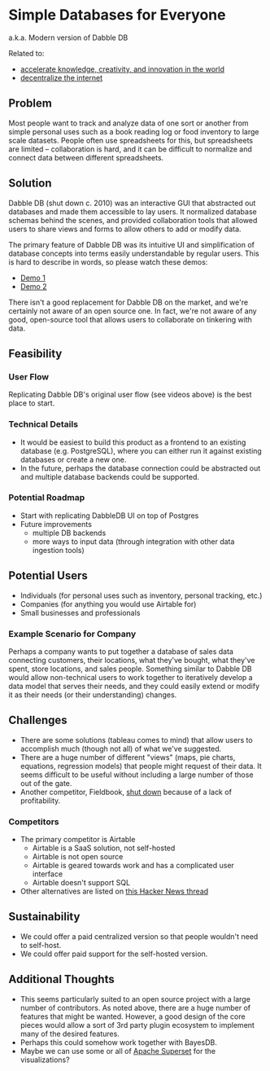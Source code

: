 # Simple Databases for Everyone
a.k.a. Modern version of Dabble DB

Related to:  
* [accelerate knowledge, creativity, and innovation in the world](accelerate-innovation.md)
* [decentralize the internet](decentralize-internet.md)

## Problem
Most people want to track and analyze data of one sort or another from simple personal uses such as a book reading log or food inventory to large scale datasets. People often use spreadsheets for this, but spreadsheets are limited – collaboration is hard, and it can be difficult to normalize and connect data between different spreadsheets.

## Solution
Dabble DB (shut down c. 2010) was an interactive GUI that abstracted out databases and made them accessible to lay users. It normalized database schemas behind the scenes, and provided collaboration tools that allowed users to share views and forms to allow others to add or modify data.

The primary feature of Dabble DB was its intuitive UI and simplification of database concepts into terms easily understandable by regular users. This is hard to describe in words, so please watch these demos:  
* [Demo 1](https://www.youtube.com/watch?v=MCVj5RZOqwY)
* [Demo 2](https://www.youtube.com/watch?v=6wZmYMWKLkY)

There isn't a good replacement for Dabble DB on the market, and we're certainly not aware of an open source one.  In fact, we're not aware of any good, open-source tool that allows users to collaborate on tinkering with data.

## Feasibility

### User Flow
Replicating Dabble DB's original user flow (see videos above) is the best place to start.

### Technical Details
- It would be easiest to build this product as a frontend to an existing database (e.g. PostgreSQL), where you can either run it against existing databases or create a new one.
- In the future, perhaps the database connection could be abstracted out and multiple database backends could be supported.

### Potential Roadmap
- Start with replicating DabbleDB UI on top of Postgres
- Future improvements
  - multiple DB backends
  - more ways to input data (through integration with other data ingestion tools)

## Potential Users

- Individuals (for personal uses such as inventory, personal tracking, etc.)
- Companies (for anything you would use Airtable for)
- Small businesses and professionals

### Example Scenario for Company

Perhaps a company wants to put together a database of sales data connecting customers, their locations, what they've bought, what they've spent, store locations, and sales people. Something similar to Dabble DB would allow non-technical users to work together to iteratively develop a data model that serves their needs, and they could easily extend or modify it as their needs (or their understanding) changes.

## Challenges

- There are some solutions (tableau comes to mind) that allow users to accomplish much (though not all) of what we've suggested.
- There are a huge number of different "views" (maps, pie charts, equations, regression models) that people might request of their data.  It seems difficult to be useful without including a large number of those out of the gate.
- Another competitor, Fieldbook, [shut down](https://medium.com/the-fieldbook-blog/what-happened-at-fieldbook-d70bf25b3968) because of a lack of profitability.

### Competitors
- The primary competitor is Airtable
  - Airtable is a SaaS solution, not self-hosted
  - Airtable is not open source
  - Airtable is geared towards work and has a complicated user interface
  - Airtable doesn't support SQL
- Other alternatives are listed on [this Hacker News thread](https://news.ycombinator.com/item?id=15246061)

## Sustainability
- We could offer a paid centralized version so that people wouldn't need to self-host.
- We could offer paid support for the self-hosted version.

## Additional Thoughts

- This seems particularly suited to an open source project with a large number of contributors.  As noted above, there are a huge number of features that might be wanted.  However, a good design of the core pieces would allow a sort of 3rd party plugin ecosystem to implement many of the desired features.
- Perhaps this could somehow work together with BayesDB.
- Maybe we can use some or all of [Apache Superset](https://github.com/apache/superset) for the visualizations?
